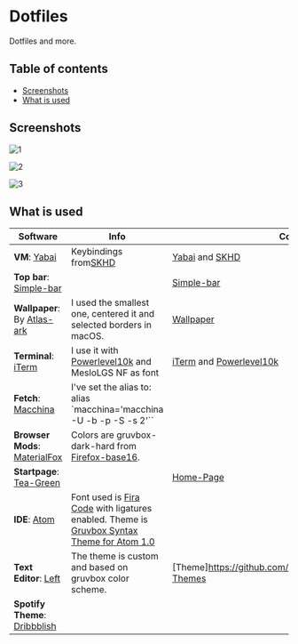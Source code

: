# Dotfiles
Dotfiles and more.

## Table of contents

- [Screenshots](#screenshots)
- [What is used](#what-is-used)

## Screenshots

![1](https://raw.githubusercontent.com/xcvzn/dotfiles/main/screenshots/1.png)

![2](https://raw.githubusercontent.com/xcvzn/dotfiles/main/screenshots/2.png)

![3](https://raw.githubusercontent.com/xcvzn/dotfiles/main/screenshots/3.png)


## What is used

| Software                                                                                                     	| Info                                                                                                                                                                            	| Config                                                                                                                                            	|
|--------------------------------------------------------------------------------------------------------------	|---------------------------------------------------------------------------------------------------------------------------------------------------------------------------------	|---------------------------------------------------------------------------------------------------------------------------------------------------	|
| **VM**: [Yabai](https://github.com/koekeishiya/yabai)                                                        	| Keybindings from[SKHD](https://github.com/koekeishiya/skhd)                                                                                                                     	| [Yabai](https://github.com/xcvzn/dotfiles/tree/main/.config/yabai) and [SKHD](https://github.com/xcvzn/dotfiles/tree/main/.config/skhd)           	|
| **Top bar**: [Simple-bar](https://github.com/Jean-Tinland/simple-bar)                                        	|                                                                                                                                                                                 	| [Simple-bar](https://github.com/xcvzn/simple-bar)                                                                                                 	|
| **Wallpaper**: By [Atlas-ark](https://www.reddit.com/user/atlas-ark/)                                        	| I used the smallest one, centered it and selected borders in macOS.                                                                                                             	| [Wallpaper](https://github.com/xcvzn/dotfiles/tree/main/wallpapers/gruvbox/gruvbox-abstract/borderless/light)                                     	|
| **Terminal**: [iTerm](https://iterm2.com/)                                                                   	| I use it with [Powerlevel10k](https://github.com/romkatv/powerlevel10k) and MesloLGS NF as font                                                                                 	| [iTerm](https://github.com/xcvzn/dotfiles/blob/main/iterm-config.json) and [Powerlevel10k](https://github.com/xcvzn/dotfiles/blob/main/.p10k.zsh) 	|
| **Fetch**: [Macchina](https://github.com/grtcdr/macchina)                                                    	| I've set the alias to: alias `macchina='macchina -U -b -p -S -s 2'``                                                                                                            	|                                                                                                                                                   	|
| **Browser Mods**: [MaterialFox](https://github.com/muckSponge/MaterialFox)                                   	| Colors are gruvbox-dark-hard from [Firefox-base16](https://github.com/TeddyDD/firefox-base16).                                                                                  	|                                                                                                                                                   	|
| **Startpage**: [Tea-Green](https://github.com/sadparadiseinhell/tea-green)                                   	|                                                                                                                                                                                 	| [Home-Page](https://github.com/xcvzn/Home-Page)                                                                                                   	|
| **IDE**: [Atom](https://github.com/atom/atom)                                                                	| Font used is [Fira Code](https://github.com/tonsky/FiraCode) with ligatures enabled. Theme is [Gruvbox Syntax Theme for Atom 1.0](https://github.com/caleb/gruvbox-syntax-atom) 	|                                                                                                                                                   	|
| **Text Editor**: [Left](https://github.com/hundredrabbits/left)                                              	| The theme is custom and based on gruvbox color scheme.                                                                                                                          	| [Theme]https://github.com/xcvzn/dotfiles/tree/main/Left-Themes                                                                                    	|
| **Spotify Theme**: [Dribbblish](https://github.com/morpheusthewhite/spicetify-themes/tree/master/Dribbblish) 	|                                                                                                                                                                                 	|                                                                                                                                                   	|
